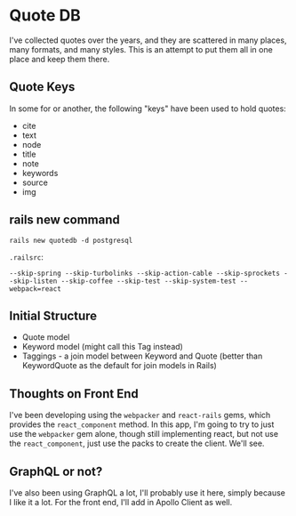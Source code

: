 # Quote DB

I've collected quotes over the years, and they are scattered in many places, many formats, and many styles. This is an attempt to put them all in one place and keep them there.

## Quote Keys

In some for or another, the following "keys" have been used to hold quotes:

- cite
- text
- node
- title
- note
- keywords
- source
- img

## rails new command

    rails new quotedb -d postgresql

`.railsrc`:

    --skip-spring --skip-turbolinks --skip-action-cable --skip-sprockets --skip-listen --skip-coffee --skip-test --skip-system-test --webpack=react

## Initial Structure

- Quote model
- Keyword model (might call this Tag instead)
- Taggings - a join model between Keyword and Quote (better than KeywordQuote as the default for join models in Rails)

## Thoughts on Front End

I've been developing using the `webpacker` and `react-rails` gems, which provides the `react_component` method. In this app, I'm going to try to just use the `webpacker` gem alone, though still implementing react, but not use the `react_component`, just use the packs to create the client. We'll see.

## GraphQL or not?

I've also been using GraphQL a lot, I'll probably use it here, simply because I like it a lot. For the front end, I'll add in Apollo Client as well.
